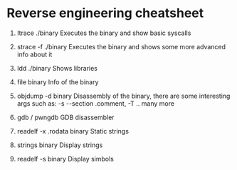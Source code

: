 # Reverse engineering cheatsheet


1) ltrace ./binary 
Executes the binary and show basic syscalls


2) strace -f ./binary
Executes the binary and shows some more advanced info about it


3) ldd ./binary
Shows libraries 


4) file binary
Info of the binary 


5) objdump -d binary
Disassembly of the binary, there are some interesting args such as: -s --section .comment,  -T .. many more


6) gdb / pwngdb
GDB disassembler


7) readelf -x .rodata binary
Static strings


8) strings binary
Display strings 


9) readelf -s binary
Display simbols

